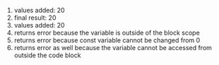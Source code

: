 1. values added: 20
2. final result: 20
3. values added: 20
4. returns error because the variable is outside of the block scope
5. returns error because const variable cannot be changed from 0
6. returns error as well because the variable cannot be accessed from outside the code block
